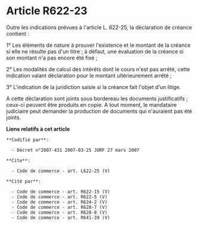 # Article R622-23

Outre les indications prévues à l'article L. 622-25, la déclaration de créance contient : 

1° Les éléments de nature à prouver l'existence et le montant de la créance si elle ne résulte pas d'un titre ; à défaut, une
évaluation de la créance si son montant n'a pas encore été fixé ; 

2° Les modalités de calcul des intérêts dont le cours n'est pas arrêté, cette indication valant déclaration pour le montant
ultérieurement arrêté ; 

3° L'indication de la juridiction saisie si la créance fait l'objet d'un litige. 

A cette déclaration sont joints sous bordereau les documents justificatifs ; ceux-ci peuvent être produits en copie. A tout
moment, le mandataire judiciaire peut demander la production de documents qui n'auraient pas été joints.

**Liens relatifs à cet article**

	**Codifié par**:

	  - Décret n°2007-431 2007-03-25 JORF 27 mars 2007

	**Cite**:

	  - Code de commerce - art. L622-25 (V)

	**Cité par**:

	  - Code de commerce - art. R622-15 (V)
	  - Code de commerce - art. R622-5 (V)
	  - Code de commerce - art. R624-2 (V)
	  - Code de commerce - art. R628-7 (V)
	  - Code de commerce - art. R628-8 (V)
	  - Code de commerce - art. R641-39 (V)
